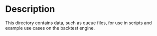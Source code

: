 # Description

This directory contains data, such as queue files, for use in scripts and example use cases on the backtest engine.
